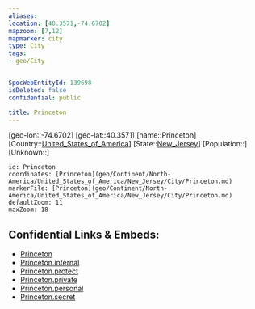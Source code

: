 ```yaml
---
aliases: 
location: [40.3571,-74.6702]
mapzoom: [7,12] 
mapmarker: city 
type: City
tags:
- geo/City


SpocWebEntityId: 139698
isDeleted: false
confidential: public

title: Princeton
---
```

[geo-lon::-74.6702]
[geo-lat::40.3571]
[name::Princeton]
[Country::[United_States_of_America](geo/Continent/North-America/United_States_of_America.md)]
[State::[New_Jersey](geo/Continent/North-America/United_States_of_America/New_Jersey.md)]
[Population::]
[Unknown::]


```leaflet
id: Princeton
coordinates: [Princeton](geo/Continent/North-America/United_States_of_America/New_Jersey/City/Princeton.md)
markerFile: [Princeton](geo/Continent/North-America/United_States_of_America/New_Jersey/City/Princeton.md)
defaultZoom: 11 
maxZoom: 18
```


## Confidential Links & Embeds: 
- [Princeton](../../../../../../../_public/geo/Continent/North-America/United_States_of_America/New_Jersey/City/Princeton.md) 
- [Princeton.internal](../../../../../../../_internal/geo/Continent/North-America/United_States_of_America/New_Jersey/City/Princeton.internal.md) 
- [Princeton.protect](../../../../../../../_protect/geo/Continent/North-America/United_States_of_America/New_Jersey/City/Princeton.protect.md) 
- [Princeton.private](../../../../../../../_private/geo/Continent/North-America/United_States_of_America/New_Jersey/City/Princeton.private.md) 
- [Princeton.personal](../../../../../../../_personal/geo/Continent/North-America/United_States_of_America/New_Jersey/City/Princeton.personal.md) 
- [Princeton.secret](../../../../../../../_secret/geo/Continent/North-America/United_States_of_America/New_Jersey/City/Princeton.secret.md) 
